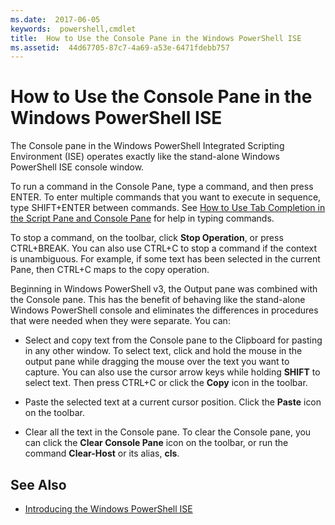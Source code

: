 ```yaml
---
ms.date:  2017-06-05
keywords:  powershell,cmdlet
title:  How to Use the Console Pane in the Windows PowerShell ISE
ms.assetid:  44d67705-87c7-4a69-a53e-6471fdebb757
---
```

# How to Use the Console Pane in the Windows PowerShell ISE

The Console pane in the Windows PowerShell Integrated Scripting Environment (ISE) operates exactly like the stand-alone Windows PowerShell ISE console window.

To run a command in the Console Pane, type a command, and then press ENTER. To enter multiple commands that you want to execute in sequence, type SHIFT+ENTER between commands. See [How to Use Tab Completion in the Script Pane and Console Pane](How-to-Use-Tab-Completion-in-the-Script-Pane-and-Console-Pane.md) for help in typing commands.

To stop a command, on the toolbar, click **Stop Operation**, or press CTRL+BREAK. You can also use CTRL+C to stop a command if the context is unambiguous. For example, if some text has been selected in the current Pane, then CTRL+C maps to the copy operation.

Beginning in Windows PowerShell v3, the Output pane was combined with the Console pane. This has the benefit of behaving like the stand-alone Windows PowerShell console and eliminates the differences in procedures that were needed when they were separate. You can:

- Select and copy text from the Console pane to the Clipboard for pasting in any other window. To select text, click and hold the mouse in the output pane while dragging the mouse over the text you want to capture. You can also use the cursor arrow keys while holding **SHIFT** to select text. Then press CTRL+C or click the **Copy** icon in the toolbar.

- Paste the selected text at a current cursor position. Click the **Paste** icon on the toolbar.

- Clear all the text in the Console pane. To clear the Console pane, you can click the **Clear Console Pane** icon on the toolbar, or run the command **Clear-Host** or its alias, **cls**.

## See Also

- [Introducing the Windows PowerShell ISE](Introducing-the-Windows-PowerShell-ISE.md)